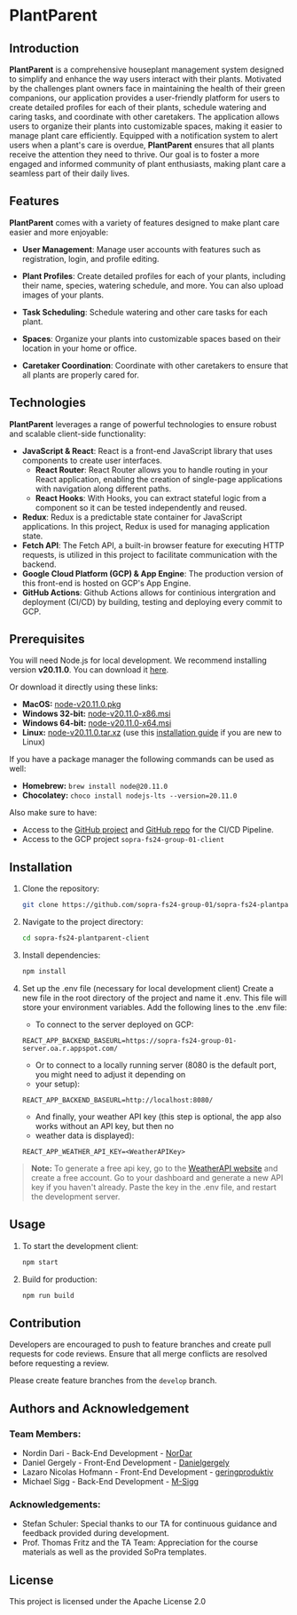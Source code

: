 # PlantParent

## Introduction
**PlantParent** is a comprehensive houseplant management system designed to simplify and enhance the way users interact with their plants. Motivated by the challenges plant owners face in maintaining the health of their green companions, our application provides a user-friendly platform for users to create detailed profiles for each of their plants, schedule watering and caring tasks, and coordinate with other caretakers. The application allows users to organize their plants into customizable spaces, making it easier to manage plant care efficiently. Equipped with a notification system to alert users when a plant's care is overdue, **PlantParent** ensures that all plants receive the attention they need to thrive. Our goal is to foster a more engaged and informed community of plant enthusiasts, making plant care a seamless part of their daily lives.

## Features

**PlantParent** comes with a variety of features designed to make plant care easier and more enjoyable:

- **User Management**: Manage user accounts with features such as registration, login, and profile editing.

- **Plant Profiles**: Create detailed profiles for each of your plants, including their name, species, watering schedule, and more. You can also upload images of your plants.

- **Task Scheduling**: Schedule watering and other care tasks for each plant.

- **Spaces**: Organize your plants into customizable spaces based on their location in your home or office.

- **Caretaker Coordination**: Coordinate with other caretakers to ensure that all plants are properly cared for.

## Technologies
**PlantParent** leverages a range of powerful technologies to ensure robust and scalable client-side functionality:

- **JavaScript & React**: React is a front-end JavaScript library that uses components to create user interfaces.
    - **React Router**: React Router allows you to handle routing in your React application, enabling the creation of single-page applications with navigation along different paths.
    - **React Hooks**: With Hooks, you can extract stateful logic from a component so it can be tested independently and reused.
- **Redux**: Redux is a predictable state container for JavaScript applications. In this project, Redux is used for managing application state.
- **Fetch API**: The Fetch API, a built-in browser feature for executing HTTP requests, is utilized in this project to facilitate communication with the backend.
- **Google Cloud Platform (GCP) & App Engine**: The production version of this front-end is hosted on GCP's App Engine.
- **GitHub Actions**: Github Actions allows for continious intergration and deployment (CI/CD) by building, testing and deploying every commit to GCP.

## Prerequisites
You will need Node.js for local development. We recommend installing version **v20.11.0**. You can download it [here](https://nodejs.org/download/release/v20.11.0/).

Or download it directly using these links:

- **MacOS:** [node-v20.11.0.pkg](https://nodejs.org/download/release/v20.11.0/node-v20.11.0.pkg)
- **Windows 32-bit:** [node-v20.11.0-x86.msi](https://nodejs.org/download/release/v20.11.0/node-v20.11.0-x86.msi)
- **Windows 64-bit:** [node-v20.11.0-x64.msi](https://nodejs.org/download/release/v20.11.0/node-v20.11.0-x64.msi)
- **Linux:** [node-v20.11.0.tar.xz](https://nodejs.org/dist/v20.11.0/node-v20.11.0-linux-x64.tar.xz) (use this [installation guide](https://github.com/nodejs/help/wiki/Installation#how-to-install-nodejs-via-binary-archive-on-linux) if you are new to Linux)

If you have a package manager the following commands can be used as well:

- **Homebrew:** `brew install node@20.11.0`
- **Chocolatey:** `choco install nodejs-lts --version=20.11.0`

Also make sure to have:

- Access to the [GitHub project](https://github.com/sopra-fs24-group-01) and [GitHub repo](https://github.com/sopra-fs24-group-01/sopra-fs24-plantparent-client) for the CI/CD Pipeline.
- Access to the GCP project `sopra-fs24-group-01-client`

## Installation

1. Clone the repository:
    ```bash
    git clone https://github.com/sopra-fs24-group-01/sopra-fs24-plantparent-client.git
    ```

2. Navigate to the project directory:
    ```bash
    cd sopra-fs24-plantparent-client
    ```

3. Install dependencies:
    ```bash
    npm install
    ```

4. Set up the .env file (necessary for local development client)
    Create a new file in the root directory of the project and name it .env. This file will store your environment variables. Add the following lines to the .env file:

    * To connect to the server deployed on GCP:

    `REACT_APP_BACKEND_BASEURL=https://sopra-fs24-group-01-server.oa.r.appspot.com/`

    * Or to connect to a locally running server (8080 is the default port, you might need to adjust it depending on 
    * your setup):

    `REACT_APP_BACKEND_BASEURL=http://localhost:8080/`

    * And finally, your weather API key (this step is optional, the app also works without an API key, but then no 
    * weather data is displayed):

    `REACT_APP_WEATHER_API_KEY=<WeatherAPIKey>`
        
> **Note:** To generate a free api key, go to the [WeatherAPI website](https://www.weatherapi.com/) and create a free 
> account. Go to your dashboard and generate a new API key if you haven't already. Paste the key in the .env file, and 
> restart the development server.

## Usage
1. To start the development client:
    ```bash
    npm start
    ```

2. Build for production:
    ```bash
    npm run build
    ```

## Contribution
Developers are encouraged to push to feature branches and create pull requests for code reviews. Ensure that all merge conflicts are resolved before requesting a review. 

Please create feature branches from the `develop` branch.

## Authors and Acknowledgement
### Team Members:

* Nordin Dari - Back-End Development - [NorDar](https://github.com/NorDar)
* Daniel Gergely - Front-End Development - [Danielgergely](https://github.com/Danielgergely)
* Lazaro Nicolas Hofmann - Front-End Development - [geringproduktiv](https://github.com/geringproduktiv)
* Michael Sigg - Back-End Development - [M-Sigg](https://github.com/M-Sigg)

### Acknowledgements:
* Stefan Schuler: Special thanks to our TA for continuous guidance and feedback provided during development.
* Prof. Thomas Fritz and the TA Team: Appreciation for the course materials as well as the provided SoPra templates. 

## License

This project is licensed under the Apache License 2.0